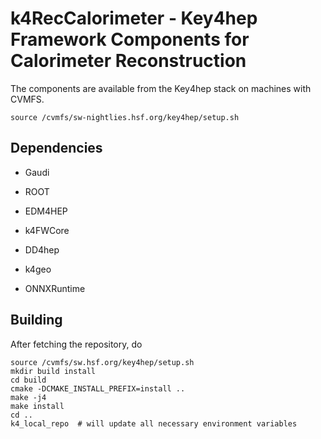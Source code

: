 # k4RecCalorimeter - Key4hep Framework Components for Calorimeter Reconstruction

The components are available from the Key4hep stack on machines with CVMFS.

```
source /cvmfs/sw-nightlies.hsf.org/key4hep/setup.sh
```

## Dependencies

* Gaudi
* ROOT
* EDM4HEP
* k4FWCore
* DD4hep
* k4geo

* ONNXRuntime


## Building

After fetching the repository, do
```
source /cvmfs/sw.hsf.org/key4hep/setup.sh
mkdir build install
cd build
cmake -DCMAKE_INSTALL_PREFIX=install ..
make -j4
make install
cd ..
k4_local_repo  # will update all necessary environment variables
```
